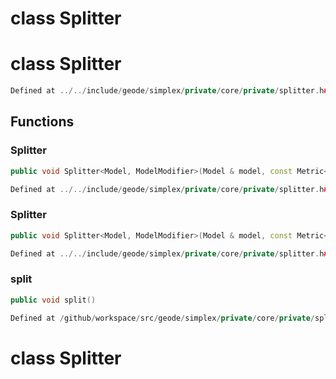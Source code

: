 # class Splitter

# class Splitter

```cpp
Defined at ../../include/geode/simplex/private/core/private/splitter.h#33
```

## Functions

### Splitter

```cpp
public void Splitter<Model, ModelModifier>(Model & model, const Metric<dimension> & metric)
```

```cpp
Defined at ../../include/geode/simplex/private/core/private/splitter.h#38
```

### Splitter

```cpp
public void Splitter<Model, ModelModifier>(Model & model, const Metric<dimension> & metric, Span surfaces)
```

```cpp
Defined at ../../include/geode/simplex/private/core/private/splitter.h#52
```

### split

```cpp
public void split()
```

```cpp
Defined at /github/workspace/src/geode/simplex/private/core/private/splitter.cpp#51
```



# class Splitter


